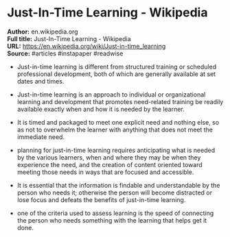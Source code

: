 # Just-In-Time Learning - Wikipedia

**Author:** en.wikipedia.org  
**Full title:** Just-In-Time Learning - Wikipedia  
**URL:** https://en.wikipedia.org/wiki/Just-in-time_learning  
**Source:** #articles #instapaper #readwise

- Just-in-time learning is different from structured training or scheduled professional development, both of which are generally available at set dates and times. 
   
- Just-in-time learning is an approach to individual or organizational learning and development that promotes need-related training be readily available exactly when and how it is needed by the learner. 
   
- It is timed and packaged to meet one explicit need and nothing else, so as not to overwhelm the learner with anything that does not meet the immediate need. 
   
- planning for just-in-time learning requires anticipating what is needed by the various learners, when and where they may be when they experience the need, and the creation of content oriented toward meeting those needs in ways that are focused and accessible. 
   
- It is essential that the information is findable and understandable by the person who needs it; otherwise the person will become distracted or lose focus and defeats the benefits of just-in-time learning. 
   
- one of the criteria used to assess learning is the speed of connecting the person who needs something with the learning that helps get it done. 
   
